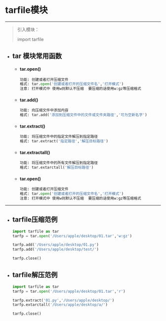 tarfile模块
===

---


> 引入模块：
>
> import tarfile

* ## tar 模块常用函数

    * #### tar.open()
        ```py
        功能: 创建或者打开压缩文件
        格式: tar.open('创建或者打开的压缩文件名','打开模式')
        注意: 打开模式中 使用w则默认不压缩  要压缩的话使用w:gz等压缩格式
        ```

    * #### tar.add() 
        ```py
        功能: 向压缩文件中添加内容
        格式: tar.add('添加到压缩文件中的文件或文件夹路径','可为空新名字')
        ```

    * #### tar.extract() 
        ```py
        功能: 将压缩文件中的指定文件解压到指定路径
        格式: tar.extract('指定路径','解压目标路径')
        ```

    * #### tar.extractall()
        ```py
        功能: 将压缩文件中的所有文件解压到指定路径
        格式: tar.extarctall('解压目标路径')
        ```

    * #### tar.open()
        ```py
        功能: 创建或者打开压缩文件
        格式: tar.open('创建或者打开的压缩文件名','打开模式')
        注意: 打开模式中 使用w则默认不压缩  要压缩的话使用w:gz等压缩格式
        ```

---

* ## tarfile压缩范例
    ```py
    import tarfile as tar
    tarfp = tar.open('/Users/apple/desktop/01.tar','w:gz')

    tarfp.add('/Users/apple/desktop/01.py')
    tarfp.add('/Users/apple/desktop/test/')

    tarfp.close()
    ```

* ## tarfile解压范例
    ```py
    import tarfile as tar
    tarfp = tar.open('/Users/apple/desktop/01.tar','r')

    tarfp.extract('01.py','/Users/apple/desktop/')
    tarfp.extarctall('/Users/apple/desktop/a/')

    tarfp.close()
    ```
